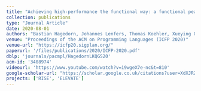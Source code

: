 ```yaml
---
title: "Achieving high-performance the functional way: a functional pearl on expressing high-performance optimizations as rewrite strategies"
collection: publications
type: "Journal Article"
date: 2020-08-01
authors: "Bastian Hagedorn, Johannes Lenfers, Thomas Koehler, Xueying Qin, Sergei Gorlatch, Michel Steuwer"
venue: "Proceedings of the ACM on Programming Languages (ICFP 2020)"
venue-url: "https://icfp20.sigplan.org/"
paperurl: '/files/publications/2020/ICFP-2020.pdf'
dblp: 'journals/pacmpl/HagedornLKQGS20'
acm-id: '3408974'
videourl: 'https://www.youtube.com/watch?v=i9wgeX7e-nc&t=810'
google-scholar-url: "https://scholar.google.co.uk/citations?user=XdXJRZEAAAAJ&hl=en&oi=ao#d=gs_md_cita-d&u=%2Fcitations%3Fview_op%3Dview_citation%26hl%3Den%26user%3DXdXJRZEAAAAJ%26cstart%3D20%26pagesize%3D80%26citation_for_view%3DXdXJRZEAAAAJ%3AiH-uZ7U-co4C%26tzom%3D-60"
projects: ['RISE', 'ELEVATE']
---
```

